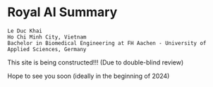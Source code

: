 # Royal AI Summary

```
Le Duc Khai
Ho Chi Minh City, Vietnam   
Bachelor in Biomedical Engineering at FH Aachen - University of Applied Sciences, Germany
```
This site is being constructed!!! (Due to double-blind review)

Hope to see you soon (ideally in the beginning of 2024)

